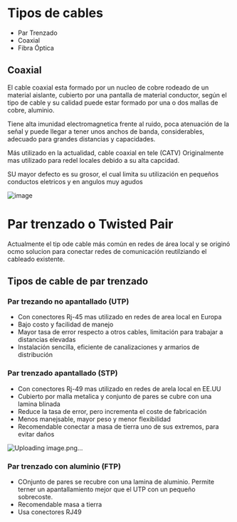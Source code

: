 # Tipos de cables

- Par Trenzado
- Coaxial
- Fibra Óptica

## Coaxial

El cable coaxial esta formado por un nucleo de cobre rodeado de un material aislante, cubierto por una pantalla de material conductor, según el tipo de cable y su calidad puede estar formado por una o dos mallas de cobre, aluminio.

Tiene alta imunidad electromagnetica frente al ruido, poca atenuación de la señal y puede llegar a tener unos anchos de banda, considerables, adecuado para grandes distancias y capacidades. 

Más utilizado en la actualidad, cable coaxial en tele (CATV) Originalmente mas utilizado para redel locales debido a su alta capcidad. 

SU mayor defecto es su grosor, el cual limita su utilización en pequeños conductos eletricos y en angulos muy agudos

![image](https://github.com/user-attachments/assets/ac4d3c2b-2fca-47a5-9277-79c5bdb8d941)

# Par trenzado o Twisted Pair

Actualmente el tip ode cable más común en redes de área local y se originó ocmo solucion para conectar redes de comunicación reutilziando el cableado existente.

## Tipos de cable de par trenzado

### Par trezando no apantallado (UTP)

- Con conectores Rj-45 mas utilizado en redes de area local en Europa
- Bajo costo y facilidad de manejo
- Mayor tasa de error respecto a otros cables, limitación para trabajar a distancias elevadas
- Instalación sencilla, eficiente de canalizaciones y armarios de distribución

### Par trenzado apantallado (STP)

- Con conectores Rj-49 mas utilizado en redes de arela local en EE.UU
- Cubierto por malla metalica y conjunto de pares se cubre con una lamina blinada
- Reduce la tasa de error, pero incrementa el coste de fabricación
- Menos manejsable, mayor peso y menor flexibilidad
- Recomendable conectar a masa de tierra uno de sus extremos, para evitar daños

![Uploading image.png…]()


### Par trenzado con aluminio (FTP)

- COnjunto de pares se recubre con una lamina de aluminio. Permite terner un apantallamiento mejor que el UTP con un pequeño sobrecoste.
- Recomendable masa a tierra
- Usa conectores RJ49

